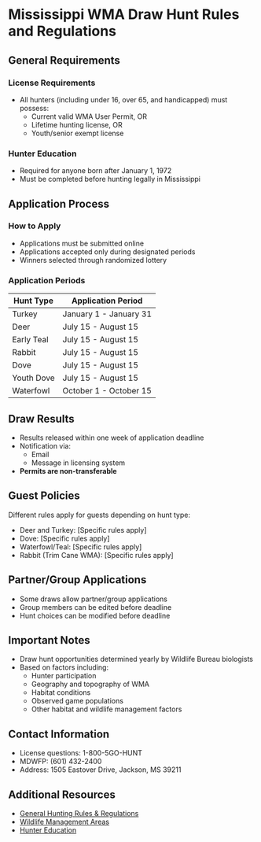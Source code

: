 # Mississippi WMA Draw Hunt Rules and Regulations

## General Requirements

### License Requirements
- All hunters (including under 16, over 65, and handicapped) must possess:
  - Current valid WMA User Permit, OR
  - Lifetime hunting license, OR
  - Youth/senior exempt license

### Hunter Education
- Required for anyone born after January 1, 1972
- Must be completed before hunting legally in Mississippi

## Application Process

### How to Apply
- Applications must be submitted online
- Applications accepted only during designated periods
- Winners selected through randomized lottery

### Application Periods
| Hunt Type | Application Period |
|-----------|-------------------|
| Turkey | January 1 - January 31 |
| Deer | July 15 - August 15 |
| Early Teal | July 15 - August 15 |
| Rabbit | July 15 - August 15 |
| Dove | July 15 - August 15 |
| Youth Dove | July 15 - August 15 |
| Waterfowl | October 1 - October 15 |

## Draw Results
- Results released within one week of application deadline
- Notification via:
  - Email
  - Message in licensing system
- **Permits are non-transferable**

## Guest Policies
Different rules apply for guests depending on hunt type:
- Deer and Turkey: [Specific rules apply]
- Dove: [Specific rules apply]  
- Waterfowl/Teal: [Specific rules apply]
- Rabbit (Trim Cane WMA): [Specific rules apply]

## Partner/Group Applications
- Some draws allow partner/group applications
- Group members can be edited before deadline
- Hunt choices can be modified before deadline

## Important Notes
- Draw hunt opportunities determined yearly by Wildlife Bureau biologists
- Based on factors including:
  - Hunter participation
  - Geography and topography of WMA
  - Habitat conditions
  - Observed game populations
  - Other habitat and wildlife management factors

## Contact Information
- License questions: 1-800-5GO-HUNT
- MDWFP: (601) 432-2400
- Address: 1505 Eastover Drive, Jackson, MS 39211

## Additional Resources
- [General Hunting Rules & Regulations](https://www.mdwfp.com/wildlife-hunting/general-hunting-rules-regulations)
- [Wildlife Management Areas](https://www.mdwfp.com/wildlife-hunting/wildlife-management-areas)
- [Hunter Education](https://www.mdwfp.com/enforcement-education/hunter-education)
